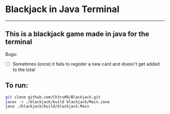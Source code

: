 # Blackjack in Java Terminal
---
## This is a blackjack game made in java for the terminal
Bugs:

- [ ] Sometimes (once) it fails to register a new card and doesn't get added to the total

## To run:
```sh
git clone github.com/Ch3ru09/Blackjack.git
javac -d ./blackjack/build blackjack/Main.java
java ./blackjack/build/blackjack.Main
```
